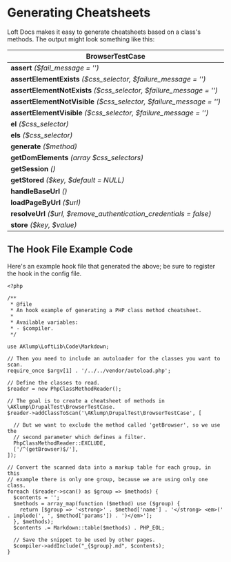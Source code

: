 # Generating Cheatsheets

Loft Docs makes it easy to generate cheatsheets based on a class's methods.  The output might look something like this:

| BrowserTestCase |
|---|
| <strong>assert</strong> <em>($fail_message = '')</em> |
| <strong>assertElementExists</strong> <em>($css_selector, $failure_message = '')</em> |
| <strong>assertElementNotExists</strong> <em>($css_selector, $failure_message = '')</em> |
| <strong>assertElementNotVisible</strong> <em>($css_selector, $failure_message = '')</em> |
| <strong>assertElementVisible</strong> <em>($css_selector, $failure_message = '')</em> |
| <strong>el</strong> <em>($css_selector)</em> |
| <strong>els</strong> <em>($css_selector)</em> |
| <strong>generate</strong> <em>($method)</em> |
| <strong>getDomElements</strong> <em>(array $css_selectors)</em> |
| <strong>getSession</strong> <em>()</em> |
| <strong>getStored</strong> <em>($key, $default = NULL)</em> |
| <strong>handleBaseUrl</strong> <em>()</em> |
| <strong>loadPageByUrl</strong> <em>($url)</em> |
| <strong>resolveUrl</strong> <em>($url, $remove_authentication_credentials = false)</em> |
| <strong>store</strong> <em>($key, $value)</em> |


## The Hook File Example Code
  
  Here's an example hook file that generated the above; be sure to register the hook in the config file.

    <?php
    
    /**
     * @file
     * An hook example of generating a PHP class method cheatsheet.
     *
     * Available variables:
     * - $compiler.
     */
    
    use AKlump\LoftLib\Code\Markdown;
    
    // Then you need to include an autoloader for the classes you want to scan.
    require_once $argv[1] . '/../../vendor/autoload.php';
    
    // Define the classes to read.
    $reader = new PhpClassMethodReader();
    
    // The goal is to create a cheatsheet of methods in \AKlump\DrupalTest\BrowserTestCase.
    $reader->addClassToScan('\AKlump\DrupalTest\BrowserTestCase', [
    
      // But we want to exclude the method called 'getBrowser', so we use the
      // second parameter which defines a filter.
      PhpClassMethodReader::EXCLUDE,
      ['/^(getBrowser)$/'],
    ]);
    
    // Convert the scanned data into a markup table for each group, in this
    // example there is only one group, because we are using only one class.
    foreach ($reader->scan() as $group => $methods) {
      $contents = '';
      $methods = array_map(function ($method) use ($group) {
        return [$group => '<strong>' . $method['name'] . '</strong> <em>(' . implode(', ', $method['params']) . ')</em>'];
      }, $methods);
      $contents .= Markdown::table($methods) . PHP_EOL;
    
      // Save the snippet to be used by other pages.
      $compiler->addInclude("_{$group}.md", $contents);
    }



